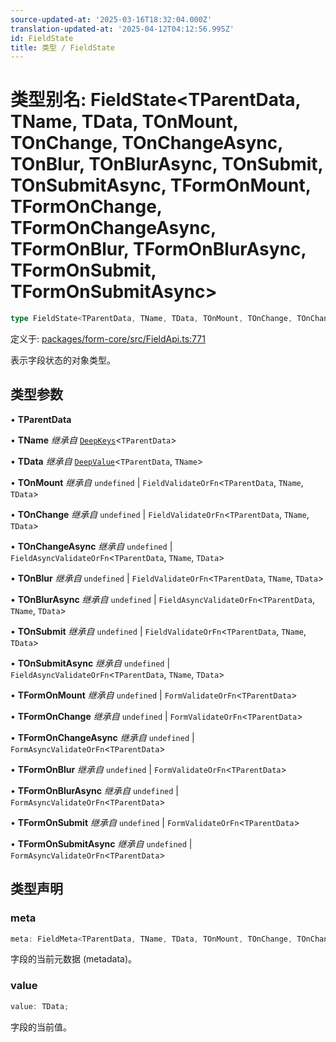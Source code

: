 ```yaml
---
source-updated-at: '2025-03-16T18:32:04.000Z'
translation-updated-at: '2025-04-12T04:12:56.995Z'
id: FieldState
title: 类型 / FieldState
---
```

# 类型别名: FieldState\<TParentData, TName, TData, TOnMount, TOnChange, TOnChangeAsync, TOnBlur, TOnBlurAsync, TOnSubmit, TOnSubmitAsync, TFormOnMount, TFormOnChange, TFormOnChangeAsync, TFormOnBlur, TFormOnBlurAsync, TFormOnSubmit, TFormOnSubmitAsync\>

```ts
type FieldState<TParentData, TName, TData, TOnMount, TOnChange, TOnChangeAsync, TOnBlur, TOnBlurAsync, TOnSubmit, TOnSubmitAsync, TFormOnMount, TFormOnChange, TFormOnChangeAsync, TFormOnBlur, TFormOnBlurAsync, TFormOnSubmit, TFormOnSubmitAsync> = object;
```

定义于: [packages/form-core/src/FieldApi.ts:771](https://github.com/TanStack/form/blob/main/packages/form-core/src/FieldApi.ts#L771)

表示字段状态的对象类型。

## 类型参数

• **TParentData**

• **TName** *继承自* [`DeepKeys`](deepkeys.md)\<`TParentData`\>

• **TData** *继承自* [`DeepValue`](deepvalue.md)\<`TParentData`, `TName`\>

• **TOnMount** *继承自* `undefined` \| `FieldValidateOrFn`\<`TParentData`, `TName`, `TData`\>

• **TOnChange** *继承自* `undefined` \| `FieldValidateOrFn`\<`TParentData`, `TName`, `TData`\>

• **TOnChangeAsync** *继承自* `undefined` \| `FieldAsyncValidateOrFn`\<`TParentData`, `TName`, `TData`\>

• **TOnBlur** *继承自* `undefined` \| `FieldValidateOrFn`\<`TParentData`, `TName`, `TData`\>

• **TOnBlurAsync** *继承自* `undefined` \| `FieldAsyncValidateOrFn`\<`TParentData`, `TName`, `TData`\>

• **TOnSubmit** *继承自* `undefined` \| `FieldValidateOrFn`\<`TParentData`, `TName`, `TData`\>

• **TOnSubmitAsync** *继承自* `undefined` \| `FieldAsyncValidateOrFn`\<`TParentData`, `TName`, `TData`\>

• **TFormOnMount** *继承自* `undefined` \| `FormValidateOrFn`\<`TParentData`\>

• **TFormOnChange** *继承自* `undefined` \| `FormValidateOrFn`\<`TParentData`\>

• **TFormOnChangeAsync** *继承自* `undefined` \| `FormAsyncValidateOrFn`\<`TParentData`\>

• **TFormOnBlur** *继承自* `undefined` \| `FormValidateOrFn`\<`TParentData`\>

• **TFormOnBlurAsync** *继承自* `undefined` \| `FormAsyncValidateOrFn`\<`TParentData`\>

• **TFormOnSubmit** *继承自* `undefined` \| `FormValidateOrFn`\<`TParentData`\>

• **TFormOnSubmitAsync** *继承自* `undefined` \| `FormAsyncValidateOrFn`\<`TParentData`\>

## 类型声明

### meta

```ts
meta: FieldMeta<TParentData, TName, TData, TOnMount, TOnChange, TOnChangeAsync, TOnBlur, TOnBlurAsync, TOnSubmit, TOnSubmitAsync, TFormOnMount, TFormOnChange, TFormOnChangeAsync, TFormOnBlur, TFormOnBlurAsync, TFormOnSubmit, TFormOnSubmitAsync>;
```

字段的当前元数据 (metadata)。

### value

```ts
value: TData;
```

字段的当前值。
